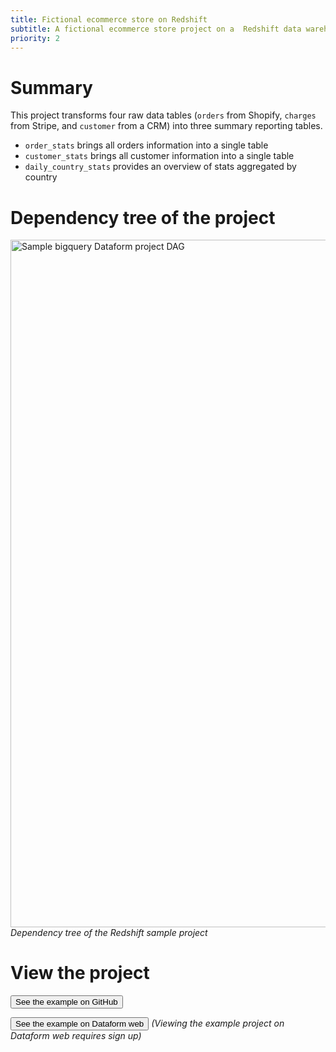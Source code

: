 ```yaml
---
title: Fictional ecommerce store on Redshift
subtitle: A fictional ecommerce store project on a  Redshift data warehouse
priority: 2
---
```


# Summary

This project transforms four raw data tables (`orders` from Shopify, `charges` from Stripe, and `customer` from a CRM) into three summary reporting tables.

- `order_stats` brings all orders information into a single table
- `customer_stats` brings all customer information into a single table
- `daily_country_stats` provides an overview of stats aggregated by country

# Dependency tree of the project

<img src="https://assets.dataform.co/docs/sample_projects/redshift_sample_project_dag.png"  width="1100"  alt="Sample bigquery Dataform project DAG" />
<em>Dependency tree of the Redshift sample project</em>

# View the project

<a href="https://app.dataform.co/#/6470156092964864/overview"><button>See the example on GitHub</button></a>

<a href="https://app.dataform.co/#/6470156092964864/overview"><button intent="primary">See the example on Dataform web</button></a>
<em>(Viewing the example project on Dataform web requires sign up)</em>
